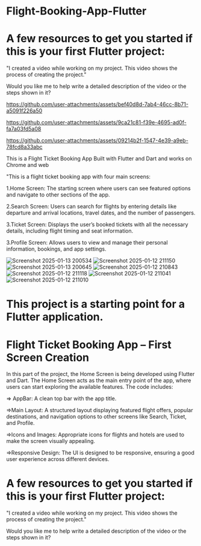 # Flight-Booking-App-Flutter

# A few resources to get you started if this is your first Flutter project:

"I created a video while working on my project. This video shows the process of creating the project."

Would you like me to help write a detailed description of the video or the steps shown in it?


https://github.com/user-attachments/assets/bef40d8d-7ab4-46cc-8b71-a5091f226a50

https://github.com/user-attachments/assets/9ca21c81-f39e-4695-ad0f-fa7a03fd5a08

https://github.com/user-attachments/assets/09214b2f-1547-4e39-a9eb-78fcd8a33abc



This is a Flight Ticket Booking App Built with Flutter and Dart and works on Chrome and web

"This is a flight ticket booking app with four main screens:

1.Home Screen: The starting screen where users can see featured options and navigate to other sections of the app.

2.Search Screen: Users can search for flights by entering details like departure and arrival locations, travel dates, and the number of passengers.

3.Ticket Screen: Displays the user’s booked tickets with all the necessary details, including flight timing and seat information.

3.Profile Screen: Allows users to view and manage their personal information, bookings, and app settings.

<p align="center">
 
![Screenshot 2025-01-13 200534](https://github.com/user-attachments/assets/da2cfe44-71ad-45f7-9402-e980a5ab9c8d)
![Screenshot 2025-01-12 211150](https://github.com/user-attachments/assets/55eddccc-0be1-4988-b98d-722d7655edb6)
![Screenshot 2025-01-13 200645](https://github.com/user-attachments/assets/4b206390-8771-4971-b02a-7aeaeffc8d4f)
![Screenshot 2025-01-12 210843](https://github.com/user-attachments/assets/9ad32065-b9b1-4b1f-adf2-31ec63d7ab38)
![Screenshot 2025-01-12 211118](https://github.com/user-attachments/assets/f577d27d-b607-42fb-9066-ac32c338d9d8)
![Screenshot 2025-01-12 211041](https://github.com/user-attachments/assets/9d05257f-5bac-4cde-9bdd-850a1d98a41d)
![Screenshot 2025-01-12 211010](https://github.com/user-attachments/assets/e1e0bce3-6118-4f04-aa80-e70c32f9325b)

</p>

# This project is a starting point for a Flutter application.
# Flight Ticket Booking App – First Screen Creation

In this part of the project, the Home Screen is being developed using Flutter and Dart. The Home Screen acts as the main entry point of the app, where users can start exploring the available features. The code includes:

=> AppBar: A clean top bar with the app title.

=>Main Layout: A structured layout displaying featured flight offers, popular destinations, and navigation options to other screens like Search, Ticket, and Profile.

=>Icons and Images: Appropriate icons for flights and hotels are used to make the screen visually appealing.

=>Responsive Design: The UI is designed to be responsive, ensuring a good user experience across different devices.

# A few resources to get you started if this is your first Flutter project:

"I created a video while working on my project. This video shows the process of creating the project."

Would you like me to help write a detailed description of the video or the steps shown in it?


